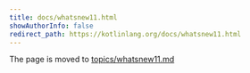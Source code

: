```yaml
---
title: docs/whatsnew11.html
showAuthorInfo: false
redirect_path: https://kotlinlang.org/docs/whatsnew11.html
---
```


The page is moved to [topics/whatsnew11.md](docs/topics/whatsnew11.md)
